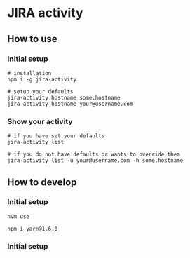 # JIRA activity

## How to use

### Initial setup
```
# installation
npm i -g jira-activity

# setup your defaults
jira-activity hostname some.hostname
jira-activity hostname your@username.com
```

### Show your activity

```
# if you have set your defaults
jira-activity list

# if you do not have defaults or wants to override them
jira-activity list -u your@username.com -h some.hostname
```


## How to develop

### Initial setup
```
nvm use

npm i yarn@1.6.0
```

### Initial setup
